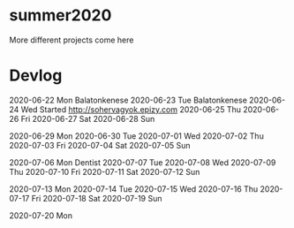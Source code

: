 # summer2020
More different projects come here

# Devlog
2020-06-22 Mon Balatonkenese
2020-06-23 Tue Balatonkenese
2020-06-24 Wed Started http://sohervagyok.epizy.com
2020-06-25 Thu
2020-06-26 Fri
2020-06-27 Sat
2020-06-28 Sun

2020-06-29 Mon
2020-06-30 Tue
2020-07-01 Wed
2020-07-02 Thu
2020-07-03 Fri
2020-07-04 Sat
2020-07-05 Sun

2020-07-06 Mon Dentist
2020-07-07 Tue
2020-07-08 Wed
2020-07-09 Thu
2020-07-10 Fri
2020-07-11 Sat
2020-07-12 Sun

2020-07-13 Mon
2020-07-14 Tue
2020-07-15 Wed
2020-07-16 Thu
2020-07-17 Fri
2020-07-18 Sat
2020-07-19 Sun

2020-07-20 Mon

